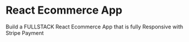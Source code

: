 # React Ecommerce App

Build a FULLSTACK React Ecommerce App that is fully Responsive with Stripe Payment



